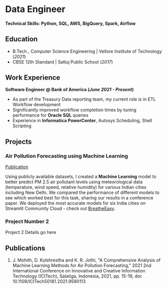 # Data Engineer 

#### Technical Skills: Python, SQL, AWS, BigQuery, Spark, Airflow

## Education 			        		
- B.Tech., Computer Science Engineering | Vellore Institute of Technology (_2021_)
- CBSE 12th Standard | Satluj Public School (_2017_)

## Work Experience
**Software Engineer @ Bank of America (_June 2021 - Present_)**
- As part of the Treasury Data reporting team, my current role is in ETL Workflow development
- Significantly improved workflow completion times by tuning performance for **Oracle SQL** queries
- Experience in **Informatica PowerCenter**, Autosys Scheduling, Shell Scripting

## Projects
### Air Pollution Forecasting using Machine Learning
[Publication](https://ieeexplore.ieee.org/document/9590113)

Using publicly available datasets, I created a **Machine Learning** model to better predict PM 2.5 air pollutant levels using meteorological data (temperature, wind speed, relative humidity) for various Indian cities including New Delhi. We compared the performance of different models to see which worked best for this task, sharing our results in a conference paper. We deployed the most accurate models for six India cities on Streamlit Community Cloud - check out  [BreatheEasy](breathe-easy.streamlit.app).

### Project Number 2

Project 2 Details go here

## Publications
1. J. Mohith, D. Kulshrestha and K. R. Jothi, "A Comprehensive Analysis of Machine Learning Methods for Air Pollution Forecasting," 2021 2nd International Conference on Innovative and Creative Information Technology (ICITech), Salatiga, Indonesia, 2021, pp. 15-19, doi: 10.1109/ICITech50181.2021.9590113